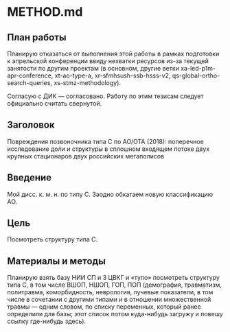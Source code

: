 # METHOD.md

## План работы

Планирую отказаться от выполнения этой работы в рамках подготовки к апрельской конференции ввиду нехватки ресурсов из-за текущей занятости по другим проектам (в основном, другие ветки xa-led-p1m-apr-conference, xt-ao-type-a,  xr-sfmhsush-ssb-hsss-v2, qs-global-ortho-search-queries, xs-stmz-methodology).

Согласую с ДИК — согласовано. Работу по этим тезисам следует официально считать свернутой.

## Заголовок
Повреждения позвоночника типа C по AO/OTA (2018): поперечное исследование доли и структуры в сплошном входящем потоке двух крупных стационаров двух российских мегаполисов

## Введение
Мой дисс. к. м. н. по типу C. Заодно обкатаем новую классификацию AO.

## Цель
Посмотреть структуру типа C.

## Материалы и методы
Планирую взять базу НИИ СП и 3 ЦВКГ и «тупо» посмотреть структуру типа C, в том числе ВШОП, НШОП, ГОП, ПОП (демография, травматизм, политравма, коморбидность, неврология, лучевые показатели, в том числе в сочетании с другими типами и в отношении множественной травмы — одним словом, по списку переменных, который ранее определили для базы; этот список потом куда-нибудь загружу и повешу ссылку где-нибудь здесь).
